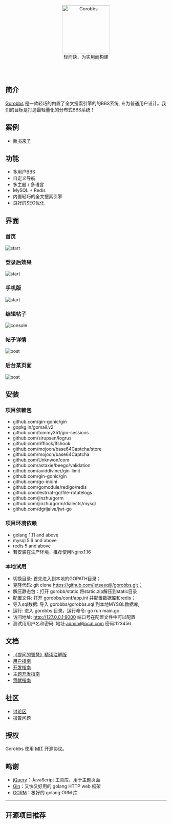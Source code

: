 <div align="center">
<img alt="Gorobbs" width="150rpm"  src="https://github.com/letseeqiji/gorobbs/blob/master/doc/gr.png">
 <br>
 轻而快，为实用而构建
</div>


<br><br>

</p>

## 简介

[Gorobbs](https://github.com/letseeqiji/gorobbs) 是一款轻巧的内置了全文搜索引擎的的BBS系统, 专为普通用户设计。我们的目标是打造最轻量化的分布式BBS系统！

## 案例

* [新书来了](https://www.xinshulaile.com)


## 功能

* 多用户BBS
* 自定义导航
* 多主题 / 多语言
* MySQL + Redis
* 内置轻巧的全文搜索引擎
* 良好的SEO优化

## 界面

### 首页

![start](https://github.com/letseeqiji/gorobbs/blob/master/doc/index.png)

### 登录后效果

![start](https://github.com/letseeqiji/gorobbs/blob/master/doc/login.png)

### 手机版

![start](https://github.com/letseeqiji/gorobbs/blob/master/doc/mobile.png)

### 编辑帖子

![console](https://github.com/letseeqiji/gorobbs/blob/master/doc/thread.png)

### 帖子详情

![post](https://github.com/letseeqiji/gorobbs/blob/master/doc/detail.png)

### 后台某页面

![post](https://github.com/letseeqiji/gorobbs/blob/master/doc/backend.png)


## 安装

### 项目依赖包
 * github.com/gin-gonic/gin
 * gopkg.in/gomail.v2
 * github.com/tommy351/gin-sessions
 * github.com/sirupsen/logrus
 * github.com/rifflock/lfshook
 * github.com/mojocn/base64Captcha/store
 * github.com/mojocn/base64Captcha
 * github.com/Unknwon/com
 * github.com/astaxie/beego/validation
 * github.com/aviddiviner/gin-limit
 * github.com/gin-gonic/gin
 * github.com/go-ini/ini
 * github.com/gomodule/redigo/redis
 * github.com/lestrrat-go/file-rotatelogs
 * github.com/jinzhu/gorm
 * github.com/jinzhu/gorm/dialects/mysql
 * github.com/dgrijalva/jwt-go
 
### 项目环境依赖
 * golang 1.11 and above
 * mysql 5.6 and above
 * redis 5 and above
 * 若安装在生产环境，推荐使用Nginx1.16

### 本地试用
- 切换目录: 首先进入到本地的GOPATH目录；
- 克隆代码: git clone https://github.com/letseeqiji/gorobbs.git；
- 解压静态包：打开 gorobb/static 将static.zip解压到static目录
- 配置文件: 打开 gorobbs/conf/app.ini 并配置数据库和redis；
- 导入sql数据: 导入 gorobbs/gorobbs.sql 到本地MYSQL数据库;
- 运行: 进入 gorobbs 目录，运行命令: go run main.go
- 访问地址: http://127.0.0.1:9000  端口号在配置文件中可以配置
- 测试用用户名和密码:  地址:admin@local.com   密码:123456


## 文档

* [《提问的智慧》精读注解版](https://#)
* [用户指南](https://#)
* [开发指南](https://#)
* [主题开发指南](https://#)
* [贡献指南](https://#)

## 社区

* [讨论区](https://#)
* [报告问题](https://#)

## 授权

Gorobbs 使用 [MIT](https://#) 开源协议。

## 鸣谢

* [jQuery](https://github.com/jquery/jquery)：JavaScript 工具库，用于主题页面
* [Gin](https://github.com/gin-gonic/gin)：又快又好用的 golang HTTP web 框架
* [GORM](https://github.com/jinzhu/gorm)：极好的 golang ORM 库


---

## 开源项目推荐


